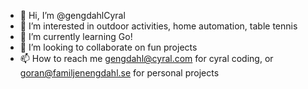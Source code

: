 - 👋 Hi, I’m @gengdahlCyral
- 👀 I’m interested in outdoor activities, home automation, table tennis
- 🌱 I’m currently learning Go!
- 💞️ I’m looking to collaborate on fun projects
- 📫 How to reach me gengdahl@cyral.com for cyral coding, or goran@familjenengdahl.se for personal projects

<!---
gengdahlCyral/gengdahlCyral is a ✨ special ✨ repository because its `README.md` (this file) appears on your GitHub profile.
You can click the Preview link to take a look at your changes.
--->
